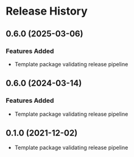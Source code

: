 # Release History

## 0.6.0 (2025-03-06)

### Features Added

* Template package validating release pipeline

## 0.6.0 (2024-03-14)

### Features Added
* Template package validating release pipeline

## 0.1.0 (2021-12-02)

* Template package validating release pipeline
